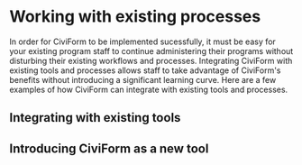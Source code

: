 # Working with existing processes

In order for CiviForm to be implemented sucessfully, it must be easy for your existing program staff to continue administering their programs without disturbing their existing workflows and processes. Integrating CiviForm with existing tools and processes allows staff to take advantage of CiviForm's benefits without introducing a significant learning curve. Here are a few examples of how CiviForm can integrate with existing tools and processes.

## Integrating with existing tools

## Introducing CiviForm as a new tool

